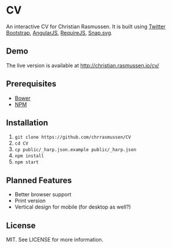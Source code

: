 # CV

An interactive CV for Christian Rasmussen. It is built using [Twitter Bootstrap](http://getbootstrap.com/), [AngularJS](http://angularjs.org/), [RequireJS](http://requirejs.org/), [Snap.svg](http://snapsvg.io/).


## Demo

The live version is available at http://christian.rasmussen.io/cv/


## Prerequisites

- [Bower](http://bower.io)
- [NPM](https://www.npmjs.com)


## Installation

1. `git clone https://github.com/chrrasmussen/CV`
2. `cd CV`
3. `cp public/_harp.json.example public/_harp.json`
3. `npm install`
4. `npm start`


## Planned Features

- Better browser support
- Print version
- Vertical design for mobile (for desktop as well?)


## License

MIT. See LICENSE for more information.
